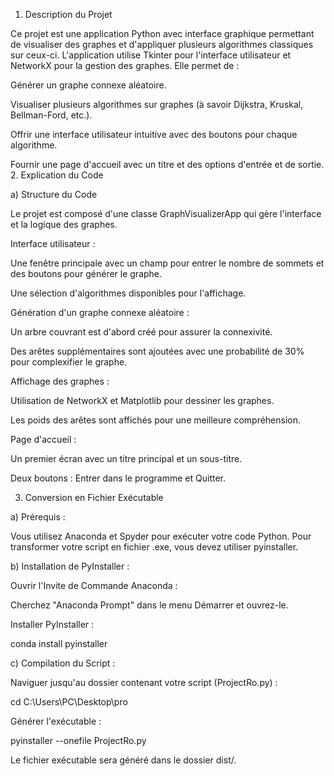 1. Description du Projet

Ce projet est une application Python avec interface graphique permettant de visualiser des graphes et d'appliquer plusieurs algorithmes classiques sur ceux-ci. L'application utilise Tkinter pour l'interface utilisateur et NetworkX pour la gestion des graphes. Elle permet de :

Générer un graphe connexe aléatoire.

Visualiser plusieurs algorithmes sur graphes (à savoir Dijkstra, Kruskal, Bellman-Ford, etc.).

Offrir une interface utilisateur intuitive avec des boutons pour chaque algorithme.

Fournir une page d'accueil avec un titre et des options d'entrée et de sortie.
2. Explication du Code

a) Structure du Code

Le projet est composé d'une classe GraphVisualizerApp qui gère l'interface et la logique des graphes.

Interface utilisateur :

Une fenêtre principale avec un champ pour entrer le nombre de sommets et des boutons pour générer le graphe.

Une sélection d'algorithmes disponibles pour l'affichage.

Génération d'un graphe connexe aléatoire :

Un arbre couvrant est d'abord créé pour assurer la connexivité.

Des arêtes supplémentaires sont ajoutées avec une probabilité de 30% pour complexifier le graphe.

Affichage des graphes :

Utilisation de NetworkX et Matplotlib pour dessiner les graphes.

Les poids des arêtes sont affichés pour une meilleure compréhension.

Page d'accueil :

Un premier écran avec un titre principal et un sous-titre.

Deux boutons : Entrer dans le programme et Quitter.

3. Conversion en Fichier Exécutable

a) Prérequis :

Vous utilisez Anaconda et Spyder pour exécuter votre code Python. Pour transformer votre script en fichier .exe, vous devez utiliser pyinstaller.

b) Installation de PyInstaller :

Ouvrir l'Invite de Commande Anaconda :

Cherchez "Anaconda Prompt" dans le menu Démarrer et ouvrez-le.

Installer PyInstaller :

conda install pyinstaller

c) Compilation du Script :

Naviguer jusqu'au dossier contenant votre script (ProjectRo.py) :

cd C:\Users\PC\Desktop\pro

Générer l'exécutable :

pyinstaller --onefile ProjectRo.py

Le fichier exécutable sera généré dans le dossier dist/.


